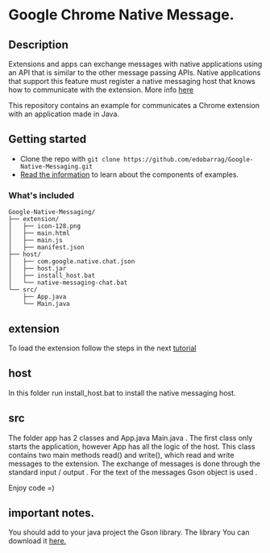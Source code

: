 # Google Chrome Native Message.

## Description

Extensions and apps can exchange messages with native applications using an API that is similar to the other message passing APIs. Native applications that support this feature must register a native messaging host that knows how to communicate with the extension. More info [here](https://developer.chrome.com/extensions/nativeMessaging) 

This repository contains an example for communicates a Chrome extension with an application made in Java.

## Getting started

* Clone the repo with `git clone https://github.com/edobarrag/Google-Native-Messaging.git `
* [Read the information](https://developer.chrome.com/extensions/nativeMessaging) to learn about the components of examples.

### What's included

```
Google-Native-Messaging/
├── extension/
│   ├── icon-128.png
│   ├── main.html
│   ├── main.js
│   ├── manifest.json
├── host/
│   ├── com.google.native.chat.json
│   ├── host.jar
│   ├── install_host.bat
│   └── native-messaging-chat.bat
└── src/
    ├── App.java
    └── Main.java
```

## extension

To load the extension follow the steps in the next [tutorial](https://developer.chrome.com/extensions/getstarted#unpacked)

## host	

In this folder run install_host.bat to install the native messaging host.

## src
	
The folder app has 2 classes and App.java Main.java . The first class only starts the application, however App has all the logic of the host. This class contains two main methods read() and write(), which read and write messages to the extension. The exchange of messages is done through the standard input / output . For the text of the messages Gson object is used .

Enjoy code =)

## important notes.

You should add to your java project the Gson library. The library You can download it [here.](https://github.com/google/gson)

